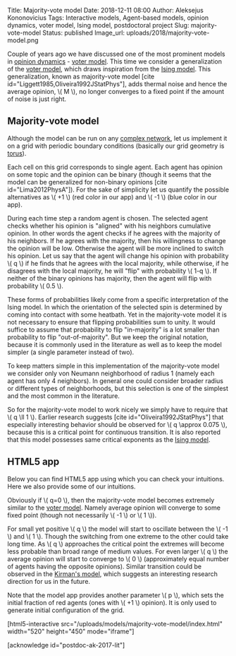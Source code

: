 Title: Majority-vote model
Date: 2018-12-11 08:00
Author: Aleksejus Kononovicius
Tags: Interactive models, Agent-based models, opinion dynamics, voter model, Ising model, postdoctoral project
Slug: majority-vote-model
Status: published
Image_url: uploads/2018/majority-vote-model.png

Couple of years ago we have discussed one of the most prominent models in
[opinion dynamics](/tag/opinion-dynamics/) - [voter model]({filename}/articles/2016/voter-model.md).
This time we consider a generalization of the [voter model]({filename}/articles/2016/voter-model.md),
which draws inspiration from the [Ising model]({filename}/articles/2010/ising-model.md).
This generalization, known as majority-vote model [cite id="Liggett1985,Oliveira1992JStatPhys"],
adds thermal noise and hence the average opinion, \\\( M \\\), no longer
converges to a fixed
point if the amount of noise is just right.<!--more-->

## Majority-vote model

Although the model can be run on any [complex network](/tag/network-models/),
let us implement it on a grid with periodic boundary conditions (basically our
grid geometry is [torus](https://en.wikipedia.org/wiki/Torus)).

Each cell on this grid corresponds to single agent. Each agent has opinion on
some topic and the opinion can be binary (though it seems that the model can be
generalized for non-binary opinions [cite id="Lima2012PhysA"]). For the sake of
simplicity let us quantify the possible alternatives as \\\( +1 \\\) (red color
in our app) and \\\( -1 \\\) (blue color in our app).

During each time step a random agent is chosen. The selected agent checks whether
his opinion is "aligned" with his neighbors cumulative opinion. In other words
the agent checks if he agrees with the majority of his neighbors. If he agrees
with the majority, then his willingness to change the opinion will be low.
Otherwise the agent will be more inclined to switch his opinion. Let us say that
the agent will change his opinion with probability \\\( q \\\) if he finds that
he agrees with the local majority, while otherwise, if he disagrees with the
local majority, he will "flip" with probability \\\( 1-q \\\). If neither
of the binary opinions has majority, then the agent will flip
with probability \\\( 0.5 \\\).

These forms of probabilities likely come from a specific interpretation of the
Ising model. In which the orientation of the selected spin is determined by
coming into contact with some heatbath. Yet in the majority-vote model it is not
necessary to ensure that flipping probabilities sum to unity. It would suffice
to assume that probability to flip "in-majority" is a lot smaller than probability
to flip "out-of-majority". But we keep the original notation, because it is
commonly used in the literature as well as to keep the model simpler (a single
parameter instead of two).

To keep matters simple in this implementation of the majority-vote model we
consider only von Neumann neighborhood of radius 1 (namely each agent has only
4 neighbors). In general one could consider broader radius or different types of
neighborhoods, but this selection is one of the simplest and the most common
in the literature.

So for the majority-vote model to work nicely we simply have to require that
\\\( q \ll 1 \\\). Earlier research suggests [cite id="Oliveira1992JStatPhys"]
that especially interesting behavior should be observed for \\\( q \approx 0.075 \\\),
because this is a critical point for continuous transition. It is also reported
that this model possesses same critical exponents as the
[Ising model]({filename}/articles/2010/ising-model.md).

## HTML5 app

Below you can find HTML5 app using which you can check your intuitions. Here we
also provide some of our intuitions.

Obviously if \\\( q=0 \\\), then the majority-vote model becomes extremely similar
to the [voter model]({filename}/articles/2016/voter-model.md). Namely average
opinion will converge to some fixed point (though not necessarily \\\( -1 \\\) or
\\\( 1 \\\)).

For small yet positive \\\( q \\\) the model will start to oscillate between the
\\\( -1 \\\) and \\\( 1 \\\). Though the switching from one extreme to the other
could take long time. As \\\( q \\\) approaches the critical point the extremes
will become less probable than broad range of medium values. For even larger
\\\( q \\\) the average opinion will start to converge to \\\( 0 \\\)
(approximately equal number of agents having the opposite opinions). Similar
transition could be observed in the [Kirman's model](/tag/kirman-model/), which
suggests an interesting research direction for us in the future.

Note that the model app provides another parameter \\\( p \\\), which sets the
initial fraction of red agents (ones with \\\( +1 \\\) opinion). It is only used
to generate initial configuration of the grid.

[html5-interactive
src="/uploads/models/majority-vote-model/index.html" width="520"
height="450" mode="iframe"]

[acknowledge id="postdoc-ak-2017-lit"]
